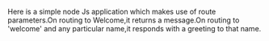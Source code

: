 Here is a simple node Js application which makes use of route parameters.On routing to Welcome,it returns a message.On routing to 'welcome' and any particular name,it responds with a greeting to that name.